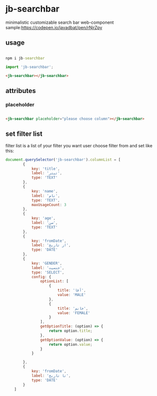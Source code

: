 
# jb-searchbar

minimalistic customizable search bar web-component
sample:<https://codepen.io/javadbat/pen/rNjrZpy>

## usage

```cmd

npm i jb-searchbar

```

```js
import 'jb-searchbar';
```

```html
<jb-searchbar></jb-searchbar>
```

## attributes

### placeholder

```html

<jb-searchbar placeholder="please choose column"></jb-searchbar>

```

## set filter list

filter list is a list of your filter you want user choose filter from and set like this:

```js
document.querySelector('jb-searchbar').columnList = [
        {
            key: 'title',
            label: 'تیتر',
            type: 'TEXT'
        },
        {
            key: 'name',
            label: 'نام',
            type: 'TEXT',
            maxUsageCount: 3
        },
        {
            key: 'age',
            label: 'سن',
            type: 'TEXT'
        },
        {
            key: 'fromDate',
            label: 'از تاریخ',
            type: 'DATE'
        },
        {
            key: 'GENDER',
            label: 'جنسیت',
            type: 'SELECT',
            config: {
                optionList: [
                    {
                        title: 'آقا',
                        value: 'MALE'
                    },
                    {
                        title: 'خانم',
                        value: 'FEMALE'
                    }
                ],
                getOptionTitle: (option) => {
                    return option.title;
                },
                getOptionValue: (option) => {
                    return option.value;
                }
            }

        },
        {
            key: 'fromDate',
            label: 'تا تاریخ',
            type: 'DATE'
        }
    ]
```
